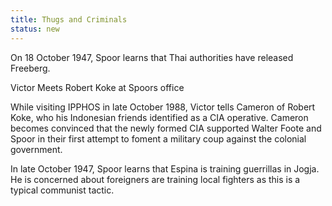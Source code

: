 ```yaml
---
title: Thugs and Criminals
status: new
---
```


On 18 October 1947, Spoor learns that Thai authorities have released
Freeberg.

Victor Meets Robert Koke at Spoors office

While visiting IPPHOS in late October 1988, Victor tells Cameron of
Robert Koke, who his Indonesian friends identified as a CIA operative.
Cameron becomes convinced that the newly formed CIA supported Walter
Foote and Spoor in their first attempt to foment a military coup against
the colonial government.

In late October 1947, Spoor learns that Espina is training guerrillas in
Jogja. He is concerned about foreigners are training local fighters as
this is a typical communist tactic.
